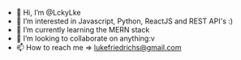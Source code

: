 - 👋 Hi, I’m @LckyLke
- 👀 I’m interested in Javascript, Python, ReactJS and REST API's :)
- 🌱 I’m currently learning the MERN stack
- 💞️ I’m looking to collaborate on anything:v
- 📫 How to reach me => lukefriedrichs@gmail.com

<!---
LckyLke/LckyLke is a ✨ special ✨ repository because its `README.md` (this file) appears on your GitHub profile.
You can click the Preview link to take a look at your changes.
--->
